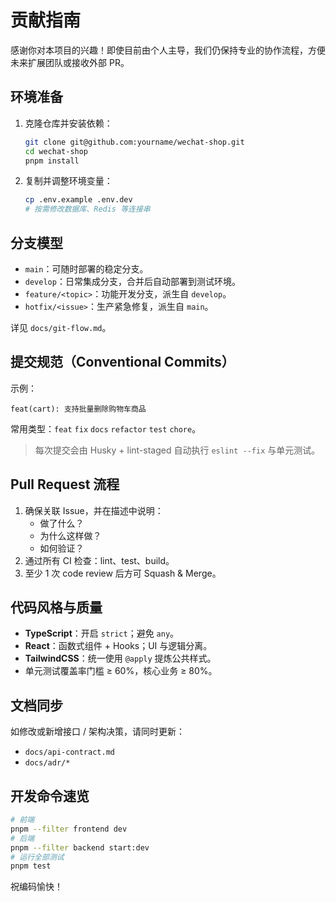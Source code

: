 # 贡献指南

感谢你对本项目的兴趣！即使目前由个人主导，我们仍保持专业的协作流程，方便未来扩展团队或接收外部 PR。

## 环境准备
1. 克隆仓库并安装依赖：
   ```bash
   git clone git@github.com:yourname/wechat-shop.git
   cd wechat-shop
   pnpm install
   ```
2. 复制并调整环境变量：
   ```bash
   cp .env.example .env.dev
   # 按需修改数据库、Redis 等连接串
   ```

## 分支模型
- `main`：可随时部署的稳定分支。
- `develop`：日常集成分支，合并后自动部署到测试环境。
- `feature/<topic>`：功能开发分支，派生自 `develop`。
- `hotfix/<issue>`：生产紧急修复，派生自 `main`。

详见 `docs/git-flow.md`。

## 提交规范（Conventional Commits）
示例：
```
feat(cart): 支持批量删除购物车商品
```
常用类型：`feat` `fix` `docs` `refactor` `test` `chore`。

> 每次提交会由 Husky + lint-staged 自动执行 `eslint --fix` 与单元测试。

## Pull Request 流程
1. 确保关联 Issue，并在描述中说明：
   - 做了什么？
   - 为什么这样做？
   - 如何验证？
2. 通过所有 CI 检查：lint、test、build。
3. 至少 1 次 code review 后方可 Squash & Merge。

## 代码风格与质量
- **TypeScript**：开启 `strict`；避免 `any`。
- **React**：函数式组件 + Hooks；UI 与逻辑分离。
- **TailwindCSS**：统一使用 `@apply` 提炼公共样式。
- 单元测试覆盖率门槛 ≥ 60%，核心业务 ≥ 80%。

## 文档同步
如修改或新增接口 / 架构决策，请同时更新：
- `docs/api-contract.md`
- `docs/adr/*`

## 开发命令速览
```bash
# 前端
pnpm --filter frontend dev
# 后端
pnpm --filter backend start:dev
# 运行全部测试
pnpm test
```

祝编码愉快！ 